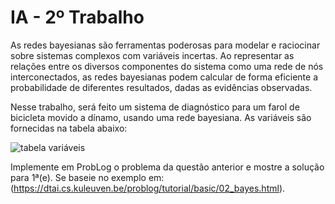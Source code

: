 # IA - 2º Trabalho

As redes bayesianas são ferramentas poderosas para modelar e raciocinar sobre sistemas complexos com variáveis incertas. Ao representar as relações entre os diversos componentes do sistema como uma rede de nós interconectados, as redes bayesianas podem calcular de forma eficiente a probabilidade de diferentes resultados, dadas as evidências observadas.

Nesse trabalho, será feito um sistema de diagnóstico para um farol de bicicleta movido a dínamo, usando uma rede bayesiana. As variáveis são fornecidas na tabela abaixo:

![tabela variáveis](https://github.com/user-attachments/assets/a285f223-1b28-46a6-a049-faff6d474c6a)


Implemente em ProbLog o problema da questão anterior e mostre a solução para 1ª(e). Se baseie no exemplo em: 
(https://dtai.cs.kuleuven.be/problog/tutorial/basic/02_bayes.html).


